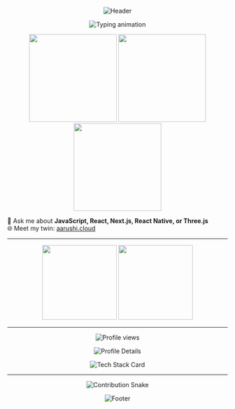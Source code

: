 <p align="center">
  <img src="https://capsule-render.vercel.app/api?type=waving&color=0:0a192f,100:112240&height=200&section=header&text=Aarushi%20Daksh&fontSize=40&fontColor=ffffff&animation=fadeIn&fontAlignY=35" alt="Header" />
</p>

<p align="center">
  <img src="https://readme-typing-svg.herokuapp.com?font=Fira+Code&size=24&duration=3000&pause=1000&color=64ffda&center=true&vCenter=true&width=700&lines=Hi+There!+👋;I'm+Aarushi;Full+Stack+Developer" alt="Typing animation" />
</p>

<!-- <p align="center">
  <img width="438" height="343" alt="image" src="https://github.com/user-attachments/assets/cb9ca289-dd12-4d46-b5ba-034652cee1ab" />
</p> -->



<div align="center">
  <img src="https://user-images.githubusercontent.com/74038190/213866269-5d00981c-7c98-46d7-8a8e-16f462f15227.gif" width="200" />
  <img src="https://user-images.githubusercontent.com/74038190/213866269-5d00981c-7c98-46d7-8a8e-16f462f15227.gif" width="200" />
  <img src="https://user-images.githubusercontent.com/74038190/213866269-5d00981c-7c98-46d7-8a8e-16f462f15227.gif" width="200" />
</div>

💬 Ask me about **JavaScript, React, Next.js, React Native, or Three.js**  
🌐 Meet my twin: [aarushi.cloud](https://www.aarushi.cloud/)

---

<p align="center">
  <img src="https://github-readme-stats.vercel.app/api?username=AarushiDaksh&show_icons=true&theme=tokyonight&count_private=true" height="170" />
  <img src="https://github-readme-stats.vercel.app/api/top-langs/?username=AarushiDaksh&layout=compact&theme=tokyonight" height="170" />
</p>

---

<p align="center">
  <img src="https://komarev.com/ghpvc/?username=AarushiDaksh&label=Profile%20Views&color=0a192f&style=for-the-badge" alt="Profile views" />
</p>

<p align="center">
  <img src="https://github-profile-summary-cards.vercel.app/api/cards/profile-details?username=AarushiDaksh&theme=tokyonight" alt="Profile Details" />
</p>

<p align="center">
  <img src="https://github-readme-tech-stack.vercel.app/api/cards?title=Tech%20Stack&align=center&titleAlign=center&showBg=true&lineCount=3&theme=dark&line1=javascript,Javascript,f7df1e;typescript,Typescript,3178c6;react,React,61dafb;nextdotjs,Next.js,000000&line2=reactnative,React%20Native,20232a;threejs,Three.js,000000;tailwindcss,Tailwind,06b6d4;bootstrap,Bootstrap,7952b3&line3=node.js,Node.js,339933;express,Express,000000;mongodb,MongoDB,47a248;docker,Docker,2496ed" alt="Tech Stack Card" />
</p>

---

<p align="center">
  <img src="https://raw.githubusercontent.com/AarushiDaksh/AarushiDaksh/output/snake-blue-dark.svg" alt="Contribution Snake" />
</p>



<p align="center">
  <img src="https://capsule-render.vercel.app/api?type=waving&color=0:112240,100:0a192f&height=120&section=footer" alt="Footer" />
</p>
